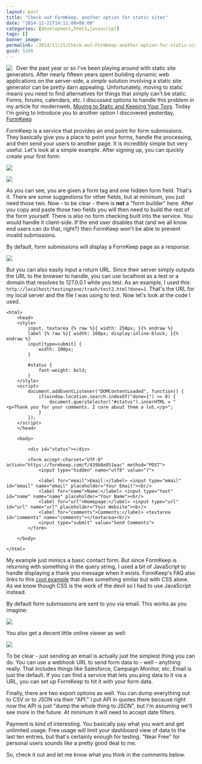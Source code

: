 ```yaml
---
layout: post
title: "Check out FormKeep, another option for static sites"
date: "2014-11-21T14:11:00+06:00"
categories: [development,html5,javascript]
tags: []
banner_image: 
permalink: /2014/11/21/Check-out-FormKeep-another-option-for-static-sites
guid: 5356
---
```


<img src="https://static.raymondcamden.com/images/keep1.png" class="bthumb" align="left" style="margin-right:10px" />
<p>
Over the past year or so I've been playing around with static site generators. After nearly fifteen years spent building dynamic web applications on the server-side, a <i>simple</i> solution involving a static site generator can be pretty darn appealing. Unfortunately, moving to static means you need to find alternatives for things that simply can't be static. Forms, forums, calendars, etc. I discussed options to handle this problem in my article for modernweb, <a href="http://modernweb.com/2013/12/16/moving-to-static-and-keeping-your-toys/">Moving to Static and Keeping Your Toys</a>. Today I'm going to introduce you to another option I discovered yesterday, <a href="http://www.formkeep.com">FormKeep</a>
</p>
<!--more-->
<p>
FormKeep is a service that provides an end point for form submissions. They basically give you a place to point your forms, handle the processing, and then send your users to another page. It is incredibly simple but very useful. Let's look at a simple example. After signing up, you can quickly create your first form:
</p>

<p>
<img src="https://static.raymondcamden.com/images/fk1.png" class="bthumb" />
</p>

<p>
<img src="https://static.raymondcamden.com/images/fk2.png" class="bthumb" />
</p>

<p>
As you can see, you are given a form tag and one hidden form field. That's it. There are some suggestions for other fields, but at minimum, you just need those two. Now - to be clear - there is <strong>not</strong> a "form builder" here. After you copy and paste those two fields you will then need to build the rest of the form yourself. There is also no form checking built into the service. You would handle it client-side. If the end user disables that (and we all know end users can do that, right?) then FormKeep won't be able to prevent invalid submissions. 
</p>

<p>
By default, form submissions will display a FormKeep page as a response:
</p>

<p>
<img src="https://static.raymondcamden.com/images/fk41.png" class="bthumb" />
</p>

<p>
But you can also easily input a return URL. Since their server simply outputs the URL to the browser to handle, you can use localhost as a test or a domain that resolves to 127.0.0.1 while you test. As an example, I used this: <code>http://localhost/testingzone/trash/test2.html?done=1</code>. That's the URL for my local server and the file I was using to test. Now let's look at the code I used.
</p>


<pre><code class="language-markup">&lt;html&gt;
	&lt;head&gt;
	&lt;style&gt;
		input, textarea {% raw %}{ width: 250px; }{% endraw %}
		label {% raw %}{ width: 100px; display:inline-block; }{% endraw %}
		input[type=submit] {
			width: 100px;
		}
		
		#status {
			font-weight: bold;	
		}
	&lt;&#x2F;style&gt;
	&lt;script&gt;
		document.addEventListener(&quot;DOMContentLoaded&quot;, function() {
			if(window.location.search.indexOf(&quot;done=1&quot;) &gt;= 0) {
				document.querySelector(&quot;#status&quot;).innerHTML = &quot;&lt;p&gt;Thank you for your comments. I care about them a lot.&lt;&#x2F;p&gt;&quot;;
			}
		});
	&lt;&#x2F;script&gt;
	&lt;&#x2F;head&gt;
	
	&lt;body&gt;
		
		&lt;div id=&quot;status&quot;&gt;&lt;&#x2F;div&gt;
	
		&lt;form accept-charset=&quot;UTF-8&quot; action=&quot;https:&#x2F;&#x2F;formkeep.com&#x2F;f&#x2F;439b8e051eac&quot; method=&quot;POST&quot;&gt;
			&lt;input type=&quot;hidden&quot; name=&quot;utf8&quot; value=&quot;?&quot;&gt;

			&lt;label for=&quot;email&quot;&gt;Email:&lt;&#x2F;label&gt; &lt;input type=&quot;email&quot; id=&quot;email&quot; name=&quot;email&quot; placeholder=&quot;Your Email&quot;&gt;&lt;br&#x2F;&gt;
			&lt;label for=&quot;name&quot;&gt;Name:&lt;&#x2F;label&gt; &lt;input type=&quot;text&quot; id=&quot;name&quot; name=&quot;name&quot; placeholder=&quot;Your Name&quot;&gt;&lt;br&#x2F;&gt;
			&lt;label for=&quot;url&quot;&gt;Homepage:&lt;&#x2F;label&gt; &lt;input type=&quot;url&quot; id=&quot;url&quot; name=&quot;url&quot; placeholder=&quot;Your Website&quot;&gt;&lt;br&#x2F;&gt;
			&lt;label for=&quot;comments&quot;&gt;Comments:&lt;&#x2F;label&gt; &lt;textarea id=&quot;comments&quot; name=&quot;comments&quot;&gt;&lt;&#x2F;textarea&gt;&lt;br&#x2F;&gt;
			&lt;input type=&quot;submit&quot; value=&quot;Send Comments&quot;&gt;
		&lt;&#x2F;form&gt;

	&lt;&#x2F;body&gt;

&lt;&#x2F;html&gt;
</code></pre>

<p>
My example just mimics a basic contact form. But since FormKeep is returning with something in the query string, I used a bit of JavaScript to handle displaying a thank you message when it exists. FormKeep's FAQ also links to this <a href="calebthompson.io/fake-it-flash-messages-with-target">cool example</a> that does something similar but with CSS alone. As we know though CSS is the work of the devil so I had to use JavaScript instead.
</p>

<p>
By default form submissions are sent to you via email. This works as you imagine:
</p>

<p>
<img src="https://static.raymondcamden.com/images/fk5.png" class="bthumb" />
</p>

<p>
You also get a decent little online viewer as well:
</p>

<p>
<img src="https://static.raymondcamden.com/images/Screen Shot 2014-11-21 at 14.27.15.png" class="bthumb"/>
</p>

<p>
To be clear - just sending an email is actually just the simplest thing you can do. You can use a webhook URL to send form data to - well - anything really. That includes things like Salesforce, Campaign Monitor, etc. Email is just the default. If you can find a service that lets you ping data to it via a URL, you can set up FormKeep to hit it with your form data.
</p>

<p>
Finally, there are two export options as well. You can dump everything out to CSV or to JSON via their "API." I put API in quotes there because right now the API is just "dump the whole thing to JSON", but I'm assuming we'll see more in the future. At minimum it will need to accept date filters.
</p>

<p>
Payment is kind of interesting. You basically pay what you want and get unlimited usage. Free usage will limit your dashboard view of data to the last ten entries, but that's certainly enough for testing. "Near Free" for personal users sounds like a pretty good deal to me.
</p>

<p>
So, check it out and let me know what you think in the comments below.
</p>